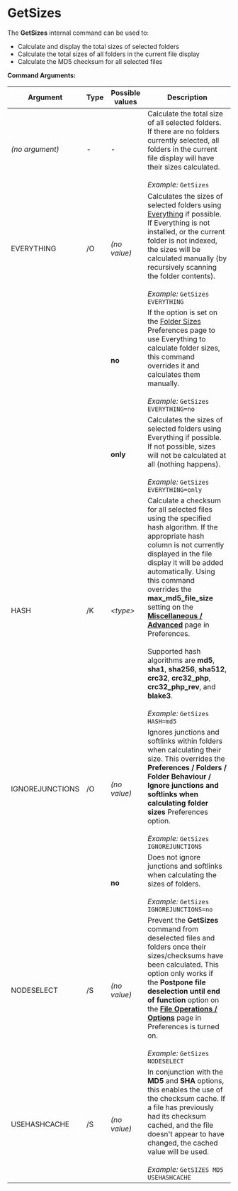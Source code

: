 # GetSizes

The **GetSizes** internal command can be used to:

- Calculate and display the total sizes of selected folders
- Calculate the total sizes of all folders in the current file display
- Calculate the MD5 checksum for all selected files

**Command Arguments:** 

| Argument | Type | Possible values | Description |
| --- | --- | --- | --- |
| *(no argument)* | - | - | Calculate the total size of all selected folders. If there are no folders currently selected, all folders in the current file display will have their sizes calculated.<br /><br />*Example:* `GetSizes` |
| EVERYTHING | /O | *(no value)* | Calculates the sizes of selected folders using [Everything](/Manual/additional_functionality/everything_integration.md) if possible. If Everything is not installed, or the current folder is not indexed, the sizes will be calculated manually (by recursively scanning the folder contents).<br /><br />*Example:* `GetSizes EVERYTHING` |
|  |  | **no** | If the option is set on the [Folder Sizes](/Manual/preferences/preferences_categories/folders/folder_sizes/RAEDME.md) Preferences page to use Everything to calculate folder sizes, this command overrides it and calculates them manually.<br /><br />*Example:* `GetSizes EVERYTHING=no` |
|  |  | **only** | Calculates the sizes of selected folders using Everything if possible. If not possible, sizes will not be calculated at all (nothing happens).<br /><br />*Example:* `GetSizes EVERYTHING=only` |
| HASH | /K | *\<type\>* | Calculate a checksum for all selected files using the specified hash algorithm. If the appropriate hash column is not currently displayed in the file display it will be added automatically. Using this command overrides the **max_md5_file_size** setting on the **[Miscellaneous / Advanced](/Manual/preferences/preferences_categories/miscellaneous/advanced_options.md)** page in Preferences.<br /><br />Supported hash algorithms are **md5**, **sha1**, **sha256**, **sha512**, **crc32**, **crc32_php**, **crc32_php_rev**, and **blake3**.<br /><br />*Example:* `GetSizes HASH=md5` |
| IGNOREJUNCTIONS | /O | *(no value)* | Ignores junctions and softlinks within folders when calculating their size. This overrides the **Preferences / Folders / Folder Behaviour / Ignore junctions and softlinks when calculating folder sizes** Preferences option.<br /><br />*Example:* `GetSizes IGNOREJUNCTIONS` |
|  |  | **no** | Does not ignore junctions and softlinks when calculating the sizes of folders.<br /><br />*Example:* `GetSizes IGNOREJUNCTIONS=no` |
| NODESELECT | /S | *(no value)* | Prevent the **GetSizes** command from deselected files and folders once their sizes/checksums have been calculated. This option only works if the **Postpone file deselection until end of function** option on the **[File Operations / Options](/Manual/preferences/preferences_categories/file_operations/options.md)** page in Preferences is turned on.<br /><br />*Example:* `GetSizes NODESELECT` |
| USEHASHCACHE | /S | *(no value)* | In conjunction with the **MD5** and **SHA** options, this enables the use of the checksum cache. If a file has previously had its checksum cached, and the file doesn't appear to have changed, the cached value will be used.<br /><br />*Example:* `GetSIZES MD5 USEHASHCACHE` |

